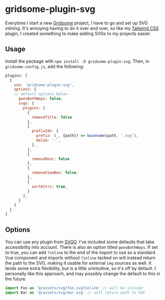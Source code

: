 # gridsome-plugin-svg

Everytime I start a new [Gridsome](https://gridsome.org) project, I have to go and set up SVG inlining. It's annoying having to do it over and over, so like my [Tailwind CSS](https://github.com/brandonpittman/gridsome-plugin-tailwindcss) plugin, I created something to make adding SVGs to my projects easier. 

## Usage

Install the package with `npm install -D gridsome-plugin-svg`. Then, in `gridsome.config.js`, add the following:

```javascript
plugins: [
  {
    use: 'gridsome-plugin-svg',
    options: {
    // default options below
      goesBothWays: false,
      svgo: {
        plugins: [
          {
            removeTitle: false
          },
          {
            prefixIds: {
              prefix: (_, {path}) => basename(path, '.svg'),
              delim: '-',
            },
          },
          {
            removeDesc: false
          },
          {
            removeViewBox: false,
          },
          {
            sortAttrs: true,
          }
        ],
      }
    }
  }
]
```

## Options

You can use any plugin from [SVGO](https://github.com/svg/svgo#what-it-can-do). I've included some defaults that take accessibility into account. There is also an option titled `goesBothWays`. If set to true, you can add `?inline` to the end of the import to use as a standard Vue component and imports without `?inline` tacked on will instead return the path to the SVG, making it usable for external `img` sources as well. It lends some extra flexibility, but is a little unintuitive, so it's off by default. I personally like this approach, and may possibly change the default to this in the future.

```javascript
import Foo as '@/assets/svg/foo.svg?inline' // will be inlined
import Bar as '@/assets/svg/bar.svg' // will return path to SVG
```
